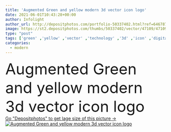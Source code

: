 ```yaml
---
title: 'Augmented Green and yellow modern 3d vector icon logo'
date: 2021-06-01T10:43:28+00:00
author: Infolight
author_url: http://depositphotos.com/portfolio-50337402.html?ref=64678756
image: https://st2.depositphotos.com/thumbs/50337402/vector/47109/471090356/api_thumb_450.jpg?forcejpeg=true
type: "post"
tags: ['green' ,'yellow' ,'vector' ,'technology' ,'3d' ,'icon' ,'digital' ,'electronics' ,'logo' ,'analytic' ,'eps' ,'premium' ,'pie chart' ,'Virtual Reality' ,'augmented' ,'augmented reality' ]
categories: 
  - modern
---
```

<div aling="center">
            <font size="60"> Augmented Green and yellow modern 3d vector icon logo</font>   
</div>
<div>
    <a href='https://depositphotos.com/471090356/stock-illustration-augmented-green-yellow-modern-vector.html?ref=64678756' target=_blank > Go "Depositphotos" to get lage size of this picture ->
        <img href='https://depositphotos.com/471090356/stock-illustration-augmented-green-yellow-modern-vector.html?ref=64678756' src='https://st2.depositphotos.com/50337402/47109/v/950/depositphotos_471090356-stock-illustration-augmented-green-yellow-modern-vector.jpg?forcejpeg=true' alt='Augmented Green and yellow modern 3d vector icon logo' >
    </a>
</div>
